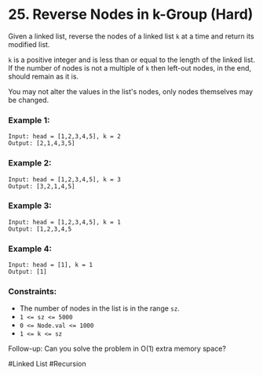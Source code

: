 # 25. Reverse Nodes in k-Group (Hard)

Given a linked list, reverse the nodes of a linked list `k` at a time and return its modified list.

`k` is a positive integer and is less than or equal to the length of the linked list. If the number of nodes is not a multiple of `k` then left-out nodes, in the end, should remain as it is.

You may not alter the values in the list's nodes, only nodes themselves may be changed.

### Example 1:

```
Input: head = [1,2,3,4,5], k = 2
Output: [2,1,4,3,5]
```

### Example 2:

```
Input: head = [1,2,3,4,5], k = 3
Output: [3,2,1,4,5]
```

### Example 3:

```
Input: head = [1,2,3,4,5], k = 1
Output: [1,2,3,4,5
```

### Example 4:

```
Input: head = [1], k = 1
Output: [1]
```

### Constraints:

- The number of nodes in the list is in the range `sz`.
- `1 <= sz <= 5000`
- `0 <= Node.val <= 1000`
- `1 <= k <= sz`

Follow-up: Can you solve the problem in O(1) extra memory space?

#Linked List #Recursion
